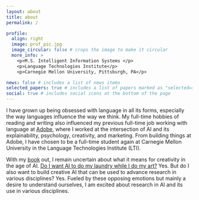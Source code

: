 ```yaml
---
layout: about
title: about
permalink: /

profile:
  align: right
  image: prof_pic.jpg
  image_circular: false # crops the image to make it circular
  more_info: >
    <p>M.S. Intelligent Information Systems </p>
    <p>Language Technologies Institute</p>
    <p>Carnegie Mellon University, Pittsburgh, PA</p>

news: false # includes a list of news items
selected_papers: true # includes a list of papers marked as "selected={true}"
social: true # includes social icons at the bottom of the page
---
```


I have grown up being obsessed with language in all its forms, especially the way languages influence the way we think. My full-time hobbies of reading and writing also influenced my previous full-time job working with language at [Adobe](https://www.adobe.com), where I worked at the intersection of AI and its explainability, psychology, creativity, and marketing. From building things at Adobe, I have chosen to be a full-time student again at Carnegie Mellon University in the Language Technologies Institute (LTI). 

With my [book](https://a.co/d/cyGPK2f) out, I remain uncertain about what it means for creativity in the age of AI. [Do I want AI to do my laundry while I do my art?](https://x.com/AuthorJMac/status/1773679197631701238?lang=en) Yes. But do I also want to build creative AI that can be used to advance research in various disciplines? Yes. Fueled by these opposing emotions but mainly a desire to understand ourselves, I am excited about research in AI and its use in various disciplines.  
